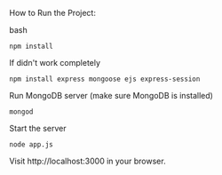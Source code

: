 How to Run the Project:

bash

    npm install

If didn't work completely 

    npm install express mongoose ejs express-session

Run MongoDB server (make sure MongoDB is installed)

    mongod

Start the server

    node app.js

Visit http://localhost:3000 in your browser.
